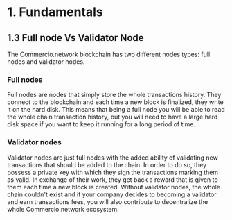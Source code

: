 # 1. Fundamentals

## 1.3 Full node Vs Validator Node


The Commercio.network blockchain has two different nodes types: full nodes and validator nodes.


### Full nodes
Full nodes are nodes that simply store the whole transactions history. They connect to the blockchain and each time a new block is finalized, they write it on the hard disk. This means that being a full node you will be able to read the whole chain transaction history, but you will need to have a large hard disk space if you want to keep it running for a long period of time.


### Validator nodes
Validator nodes are just  full nodes with the added ability of validating new transactions that should be added to the chain. In order to do so, they possess a private key with which they sign the transactions marking them as valid. In exchange of their work, they get back a reward that is given to them each time a new block is created.
Without validator nodes, the whole chain couldn't exist and if your company decides to becoming a validator and earn transactions fees, you will also contribute to decentralize the whole Commercio.network ecosystem.

